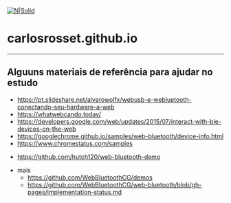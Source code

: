 [![N|Solid](https://mirar.solutions/images/logo.png)](https://mirar.solutions)
# carlosrosset.github.io
---

## Alguuns materiais de referência para ajudar no estudo

 - https://pt.slideshare.net/alvarowolfx/webusb-e-webluetooth-conectando-seu-hardware-a-web
 - https://whatwebcando.today/
 - https://developers.google.com/web/updates/2015/07/interact-with-ble-devices-on-the-web
 - https://googlechrome.github.io/samples/web-bluetooth/device-info.html
 - https://www.chromestatus.com/samples
 * https://github.com/hutch120/web-bluetooth-demo
 - mais
    - https://github.com/WebBluetoothCG/demos
    - https://github.com/WebBluetoothCG/web-bluetooth/blob/gh-pages/implementation-status.md
